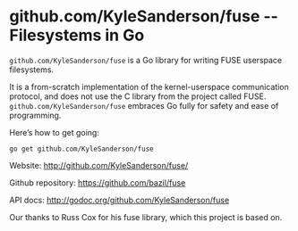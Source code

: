 github.com/KyleSanderson/fuse -- Filesystems in Go
===================================

`github.com/KyleSanderson/fuse` is a Go library for writing FUSE userspace
filesystems.

It is a from-scratch implementation of the kernel-userspace
communication protocol, and does not use the C library from the
project called FUSE. `github.com/KyleSanderson/fuse` embraces Go fully for safety and
ease of programming.

Here’s how to get going:

    go get github.com/KyleSanderson/fuse

Website: http://github.com/KyleSanderson/fuse/

Github repository: https://github.com/bazil/fuse

API docs: http://godoc.org/github.com/KyleSanderson/fuse

Our thanks to Russ Cox for his fuse library, which this project is
based on.
